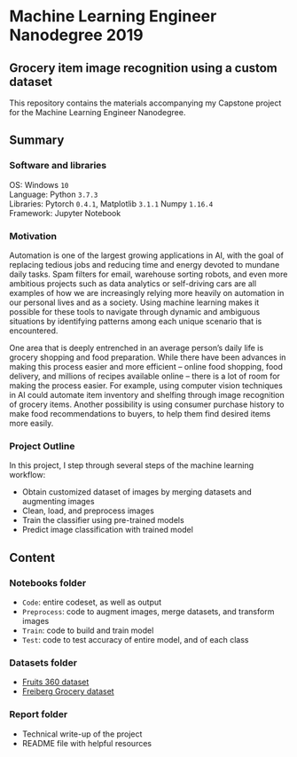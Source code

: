 # Machine Learning Engineer Nanodegree 2019
## Grocery item image recognition using a custom dataset

This repository contains the materials accompanying my Capstone project for the Machine Learning Engineer Nanodegree.

## Summary

### Software and libraries 
OS: Windows `10` <br>
Language: Python `3.7.3` <br>
Libraries: Pytorch `0.4.1`, Matplotlib `3.1.1` Numpy `1.16.4` <br>
Framework: Jupyter Notebook <br>

### Motivation
Automation is one of the largest growing applications in AI, with the goal of replacing tedious jobs and reducing time and energy devoted to mundane daily tasks.  Spam filters for email, warehouse sorting robots, and even more ambitious projects such as data analytics or self-driving cars are all examples of how we are increasingly relying more heavily on automation in our personal lives and as a society.  Using machine learning makes it possible for these tools to navigate through dynamic and ambiguous situations by identifying patterns among each unique scenario that is encountered.   

One area that is deeply entrenched in an average person’s daily life is grocery shopping and food preparation.  While there have been advances in making this process easier and more efficient – online food shopping, food delivery, and millions of recipes available online – there is a lot of room for making the process easier.  For example, using computer vision techniques in AI could automate item inventory and shelfing through image recognition of grocery items.  Another possibility is using consumer purchase history to make food recommendations to buyers, to help them find desired items more easily.  

### Project Outline
In this project, I step through several steps of the machine learning workflow:
- Obtain customized dataset of images by merging datasets and augmenting images 
- Clean, load, and preprocess images 
- Train the classifier using pre-trained models
- Predict image classification with trained model

## Content

### Notebooks folder
- `Code`: entire codeset, as well as output
- `Preprocess`: code to augment images, merge datasets, and transform images
- `Train`: code to build and train model
- `Test`: code to test accuracy of entire model, and of each class
    
### Datasets folder
- [Fruits 360 dataset](https://github.com/Horea94/Fruit-Images-Dataset)
- [Freiberg Grocery dataset](https://github.com/PhilJd/freiburg_groceries_dataset)

### Report folder
- Technical write-up of the project 
- README file with helpful resources
